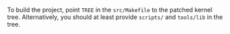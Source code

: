 To build the project, point `TREE` in the `src/Makefile` to the patched kernel tree. Alternatively, you should at least provide `scripts/` and `tools/lib` in the tree.

